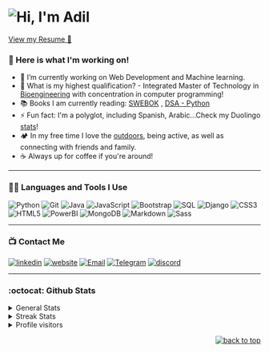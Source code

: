 # ![Hi, I'm Adil](https://bam-readme-typing-svg.herokuapp.com?color=%2336BCF7&size=21+&duration=2000&center=true&vCenter=true&multiline=true&width=200&height=40&lines=Hi%2C+I'm+Adil!👋;+;+)

[View my Resume 📝](https://drive.google.com/file/d/1QjZtoxkHuU4UJ_AYFR2-TKtRGn0VpZ_W/view?usp=sharing)


### 🧰 Here is what I'm working on!  

- 🔭 I’m currently working on Web Development and Machine learning.
- 🤔 What is my highest qualification? - Integrated Master of Technology in [Bioengineering](https://mitbio.edu.in/) with concentration in computer programming! 
- 📚 Books I am currently reading: [SWEBOK](https://www.computer.org/education/bodies-of-knowledge/software-engineering) , [DSA - Python](http://xpzhang.me/teach/DS19_Fall/book.pdf)
- ⚡ Fun fact: I'm a polyglot, including Spanish, Arabic...Check my Duolingo [stats](https://www.duolingo.com/profile/AdilKhwaja?via=share_profile)!
- 🏕️ In my free time I love the [outdoors](https://maps.app.goo.gl/QbvpVnF2UMmkx4Fq6), being active, as well as connecting with friends and family.
- ☕️ Always up for coffee if you're around! 

---

### 👨‍💻 Languages and Tools I Use

![Python](https://img.shields.io/badge/Python-000?style=flat-square&labelColor=161616&logo=Python&logoColor=3776AB)
![Git](https://img.shields.io/badge/Git-000?style=flat-square&labelColor=161616&logo=Git&logoColor=F05032)
![Java](https://custom-icon-badges.herokuapp.com/badge/Java-000.svg?style=flat-square&labelColor=161616&logo=java&logoColor=007396)
![JavaScript](https://img.shields.io/badge/JavaScript-000?style=flat-square&labelColor=161616&logo=JavaScript&logoColor=F7DF1E)
![Bootstrap](https://img.shields.io/badge/Bootstrap-000?&style=flat-square&labelColor=161616&logo=bootstrap&logoColor=23563D7C)
![SQL](https://custom-icon-badges.herokuapp.com/badge/SQL-000?&style=flat-square&labelColor=161616&logo=database&logoColor=025E8C)
![Django](https://img.shields.io/badge/Django-000?&style=flat-square&labelColor=161616&logo=django&logoColor=006400)
![CSS3](https://img.shields.io/badge/CSS3-000?&style=flat-square&labelColor=161616&logo=CSS3&logoColor=3776AB)
![HTML5](https://img.shields.io/badge/HTML5-000?&style=flat-square&labelColor=161616&logo=HTML5&logoColor=F05032)
![PowerBI](https://img.shields.io/badge/PowerBI-000?&style=flat-square&labelColor=161616&logo=powerbi&logoColor=F7DF1E)
![MongoDB](https://img.shields.io/badge/MongoDB-000?&style=flat-square&labelColor=161616&logo=mongodb&logoColor=006400)
![Markdown](https://img.shields.io/badge/Markdown-000?&style=flat-square&labelColor=161616&logo=markdown&logoColor=006400)
![Sass](https://img.shields.io/badge/Sass-000?&style=flat-square&labelColor=161616&logo=sass&logoColor=FFC0CB)

---

### 📺 Contact Me

[![linkedin](https://img.shields.io/badge/-LinkedIn-000?style=flat-square&labelColor=161616&logo=LinkedIn&logoColor=blue)](https://www.linkedin.com/in/zadilkhwaja)
[![website](https://img.shields.io/badge/-Website-000?style=flat-square&labelColor=161616&logo=Google-Chrome&logoColor=yellow)](https://zadilkhwaja.github.io/Adil_Portfolio/) 
[![Email](https://img.shields.io/badge/Gmail-000?style=flat-square&labelColor=161616&logo=gmail&logoColor=red)](mailto:zadilkhwaja@gmail.com)
[![Telegram](https://img.shields.io/badge/Telegram-000?style=flat-square&labelColor=161616&logo=telegram&logoColor=white)](https://t.me/zakhwaja) 
[![discord](https://img.shields.io/badge/-Discord-000?style=flat-square&labelColor=161616&logo=Discord&logoColor=738adb)](https://discord.com/users/#6328)

---


### :octocat:&nbsp;Github Stats

<details>
<summary>General Stats</summary>
<br />
<img href="https://github.com/zadilkhwaja/github-readme-stats" src="https://github-readme-stats.vercel.app/api?username=zadilkhwaja&show_icons=true&theme=midnight-purple&hide_border=true" />
</details>

<details>
<summary>Streak Stats</summary>
<br />
<img src="https://github-readme-streak-stats.herokuapp.com/?user=zadilkhwaja&theme=midnight-purple&hide_border=true" alt="zadilkhwaja" />
</details>

<details>
<summary>Profile visitors</summary>
<div align="left">
<br />
    <img src="https://komarev.com/ghpvc/?username=zadilkhwaja&label=Profile%20views&color=0e75b6&style=flat" alt="zadilkhwaja" />
</div>
</details>

</div>

<p align="right"><a href="#top"><img src="https://img.shields.io/static/v1?label&message=back+to+top&color=7E3ACE&style=flat&logo" alt="back to top" /></a></p>
